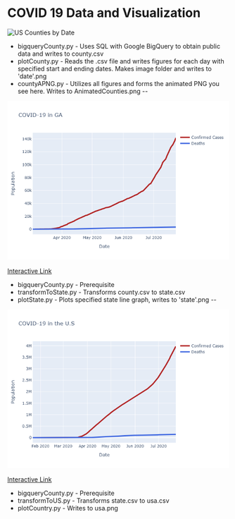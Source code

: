 # COVID 19 Data and Visualization  

![US Counties by Date](https://raw.githubusercontent.com/immortalcosmo/c19_visual/master/AnimatedCounties.png)

+ bigqueryCounty.py - Uses SQL with Google BigQuery to obtain public data and writes to county.csv  
+ plotCounty.py - Reads the .csv file and writes figures for each day with specified start and ending dates. Makes image folder and writes to 'date'.png 
+ countyAPNG.py - Utilizes all figures and forms the animated PNG you see here. Writes to AnimatedCounties.png
--

![State by Date](https://raw.githubusercontent.com/immortalcosmo/c19_visual/master/GA.png)

[Interactive Link](https://htmlpreview.github.io/?https://raw.githubusercontent.com/immortalcosmo/c19_visual/master/GA.html)
+ bigqueryCounty.py - Prerequisite
+ transformToState.py - Transforms county.csv to state.csv
+ plotState.py - Plots specified state line graph, writes to 'state'.png
--

![COVID-19 in the U.S](https://raw.githubusercontent.com/immortalcosmo/c19_visual/master/usa.png)

[Interactive Link](https://htmlpreview.github.io/?https://raw.githubusercontent.com/immortalcosmo/c19_visual/master/usa.html)
+ bigqueryCounty.py - Prerequisite
+ transformToUS.py - Transforms state.csv to usa.csv
+ plotCountry.py - Writes to usa.png

